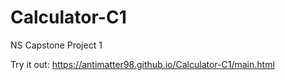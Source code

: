 # Calculator-C1
NS Capstone Project 1

Try it out: https://antimatter98.github.io/Calculator-C1/main.html
